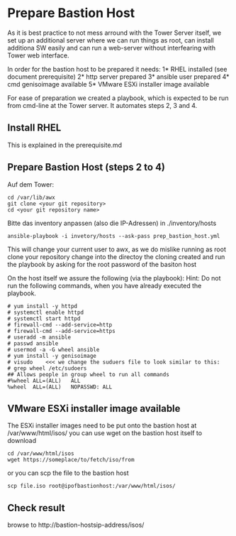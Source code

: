 # Prepare Bastion Host

As it is best practice to not mess arround with the Tower Server itself, we set up an additional server where we can run things as root, can install additiona SW easily and can run a web-server without interfearing with Tower web interface.

In order for the bastion host to be prepared it needs:
1* RHEL installed (see document prerequisite)
2* http server prepared
3* ansible user prepared
4* cmd genisoimage available
5* VMware ESXi installer image available

For ease of preparation we created a playbook, which is expected to be run from cmd-line at the Tower server. It automates steps 2, 3 and 4.

## Install RHEL
This is explained in the prerequisite.md

## Prepare Bastion Host (steps 2 to 4)

Auf dem Tower:
```
cd /var/lib/awx
git clone <your git repository>
cd <your git repository name>
```
Bitte das inventory anpassen (also die IP-Adressen) in
./inventory/hosts

```
ansible-playbook -i invetory/hosts --ask-pass prep_bastion_host.yml
```
This will change your current user to awx, as we do mislike running as root
clone your repository 
change into the directoy the cloning created
and run the playbook by asking for the root password of the basiton host

On the host itself we assure the following (via the playbook):
Hint: Do not run the following commands, when you have already executed the playbook.

```
# yum install -y httpd
# systemctl enable httpd
# systemctl start httpd
# firewall-cmd --add-service=http
# firewall-cmd --add-service=https
# useradd -m ansible
# passwd ansible
# usermod -a -G wheel ansible
# yum install -y genisoimage
# visudo    <<< we change the suduers file to look similar to this:
# grep wheel /etc/sudoers
## Allows people in group wheel to run all commands
#%wheel	ALL=(ALL)	ALL
%wheel	ALL=(ALL)	NOPASSWD: ALL
```

## VMware ESXi installer image available
The ESXi installer images need to be put onto the bastion host at 
/var/www/html/isos/
you can use wget on the bastion host itself to download
```
cd /var/www/html/isos
wget https://someplace/to/fetch/iso/from
```

or you can scp the file to the bastion host 

```
scp file.iso root@ipofbastionhost:/var/www/html/isos/
```

## Check result
browse to
http://bastion-hostsip-address/isos/
